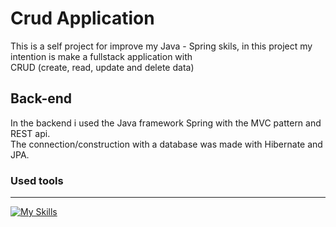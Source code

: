 # Crud Application

This is a self project for improve my Java - Spring skils, in this project my intention is make a fullstack application with <br>
CRUD (create, read, update and delete data)

## Back-end

In the backend i used the Java framework Spring with the MVC pattern and REST api. <br>
The connection/construction with a database was made with Hibernate and JPA.

### Used tools
---
[![My Skills](https://skillicons.dev/icons?i=eclipse,vscode,postman&theme=dark)](https://skillicons.dev)
